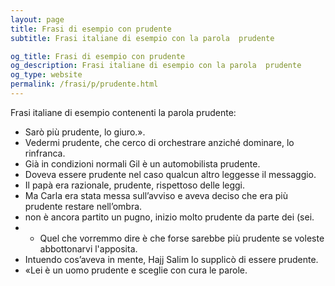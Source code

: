 ```yaml
---
layout: page
title: Frasi di esempio con prudente 
subtitle: Frasi italiane di esempio con la parola  prudente

og_title: Frasi di esempio con prudente 
og_description: Frasi italiane di esempio con la parola  prudente
og_type: website
permalink: /frasi/p/prudente.html
---
```


Frasi italiane di esempio contenenti la parola prudente:


- Sarò più prudente, lo giuro.».
- Vedermi prudente, che cerco di orchestrare anziché dominare, lo rinfranca.
- Già in condizioni normali Gil è un automobilista prudente.
- Doveva essere prudente nel caso qualcun altro leggesse il messaggio.
- Il papà era razionale, prudente, rispettoso delle leggi.
- Ma Carla era stata messa sull’avviso e aveva deciso che era più prudente restare nell’ombra.
- non è ancora partito un pugno, inizio molto prudente da parte dei (sei.
- - Quel che vorremmo dire è che forse sarebbe più prudente se voleste abbottonarvi l'apposita.
- Intuendo cos’aveva in mente, Hajj Salim lo supplicò di essere prudente.
- «Lei è un uomo prudente e sceglie con cura le parole.
